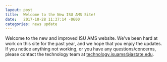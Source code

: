 ```yaml
---
layout: post
title:  Welcome to the New ISU AMS Site!
date:   2017-10-28 11:37:14 -0600
categories: news update
---
```


Welcome to the new and improved ISU AMS website. We've been hard at work on this site for the past year, and we hope that you enjoy the updates. If you notice anything not working, or you have any questions/concerns, please contact the technology team at [technology.isuams@iastate.edu](mailto:technology.isuams@iastate.edu).
